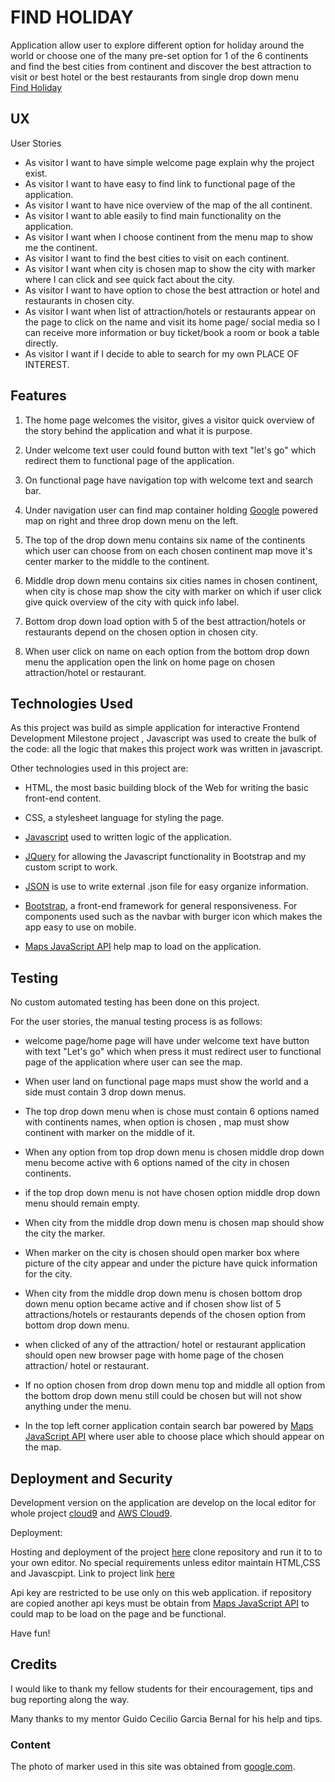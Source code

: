# FIND HOLIDAY

Application allow user to explore different option for holiday around the world or choose one of the many pre-set option for 1 of the 6 continents and find the best cities from continent and discover the best attraction to visit or best hotel or the best restaurants from single drop down menu  
[Find Holiday](https://rokambol.github.io/Find-holiday/)

## UX
 
User Stories
* As visitor I want to have simple welcome page explain why the project exist.
* As visitor I want to have easy to find link to functional page of the application.
* As visitor I want to have nice overview of the map of the all continent.
* As visitor I want to able easily to find main functionality on the application.
* As visitor I want when I choose continent from the menu map to show me the continent.
* As visitor I want to find the best cities to visit on each continent. 
* As visitor I want when city is chosen map to show the city with marker where I can click and see quick fact about the city.
* As visitor I want to have option to chose the best attraction or hotel and restaurants in chosen city.
* As visitor I want when list of attraction/hotels or restaurants appear on the page to click on the name and visit its home page/ social media so I can receive more information or buy ticket/book a room or book a table directly.
* As visitor I want if I decide to able to search for my own PLACE OF INTEREST.

## Features

1. The home page welcomes the visitor, gives a visitor quick overview of the story behind the application and what it is purpose. 

2. Under welcome text user could found button with text "let's go" which redirect them to functional page of the application. 

3. On functional page have navigation top with welcome text and search bar. 

4. Under navigation user can find map container holding [Google](https://developers.google.com/maps/documentation/javascript/tutorial) powered map on right and three drop down menu on the left.

5. The top of the drop down menu contains six name of the continents which user can choose from on each chosen continent map move it's center marker to the middle to the continent. 

6. Middle drop down menu contains six cities names in chosen continent, when city is chose map show the city with  marker on which if user click give quick overview of the city with quick info label. 

7. Bottom drop down load option with 5 of the best attraction/hotels or restaurants depend on the chosen option in chosen city.

8. When user click on name on each option from the bottom drop down menu the application open the link on home page on chosen attraction/hotel or restaurant.



## Technologies Used

As this project was build as simple application for interactive Frontend Development Milestone project , Javascript was used to create the bulk of the code: all the logic that makes this project work was written in javascript.

Other technologies used in this project are:

- HTML, the most basic building block of the Web for writing the basic front-end content.

- CSS, a stylesheet language for styling the page.

- [Javascript](https://www.javascript.com/) used to written logic of the application.

- [JQuery](https://jquery.com/) for allowing the Javascript functionality in Bootstrap and my custom script to work.

- [JSON](https://www.json.org/) is use to write external .json file for easy organize information.

- [Bootstrap](https://getbootstrap.com/), a front-end framework for general responsiveness. For components used such as the navbar with burger icon which makes the app easy to use on mobile.

- [Maps JavaScript API](https://developers.google.com/maps/documentation/javascript/tutorial) help map to load on the application.


## Testing

No custom automated testing has been done on this project.

For the user stories, the manual testing process is as follows:

- welcome page/home page will have under welcome text have button with text "Let's go" which when press it must redirect user to functional page of the application where user can see the map.


 - When user land on functional page maps must show the world and a side must contain 3 drop down menus.
    
 - The top drop down menu when is chose must contain 6 options named with continents names, when option is chosen , map must show continent with marker on the middle of it.


- When any option from top drop down menu is chosen middle drop down menu become active with 6 options named of the city in chosen continents.

- if the top drop down menu is not have chosen option middle drop down menu should remain empty.
  
 - When city from the middle drop down menu is chosen map should show the city the marker.
 
 - When marker on the city is chosen should open marker box where picture of the city appear and under the picture have quick information for the city.
 
     
- When city from the middle drop down menu is chosen bottom drop down menu option became active and if chosen show list of 5 attractions/hotels or restaurants depends of the chosen option from bottom drop down menu.

- when clicked of any of the attraction/ hotel or restaurant application should open new browser page with home page of the chosen attraction/ hotel or restaurant.

- If no option chosen from drop down menu top and middle all option from the bottom drop down menu still could be chosen but will not show anything under the menu.

- In the top left corner application contain search bar powered by [Maps JavaScript API](https://developers.google.com/maps/documentation/javascript/tutorial) where user able to choose place which should appear on the map. 

  

## Deployment and Security

Development version on the application are develop on
the local editor for whole project [cloud9](https://c9.io) and [AWS Cloud9](https://aws.amazon.com/console/).

Deployment:

Hosting and deployment of the project [here](https://github.com/rokambol/Find-holiday) clone repository and run it to to your own editor. No special requirements unless editor maintain HTML,CSS and Javascpipt.
Link to project link [here](https://rokambol.github.io/Find-holiday/)

Api key are restricted to be use only on this web application. if repository are copied another api keys must be obtain from [Maps JavaScript API](https://developers.google.com/maps/documentation/javascript/tutorial) to could map to be load on the page and be functional.

Have fun!

## Credits
I would like to thank my fellow students for their encouragement, tips and bug reporting along the way. 

Many thanks to my mentor Guido Cecilio Garcia Bernal  for his help and tips.

### Content

The photo of marker used in this site was obtained from [google.com](https://google.com/).
